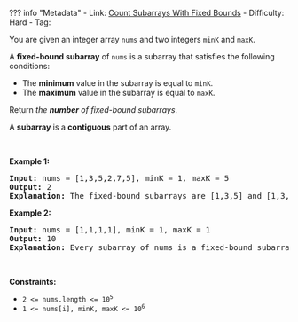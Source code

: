 
??? info "Metadata"
    - Link: [Count Subarrays With Fixed Bounds](https://leetcode.com/problems/count-subarrays-with-fixed-bounds)
    - Difficulty: Hard
    - Tag: 

<p>You are given an integer array <code>nums</code> and two integers <code>minK</code> and <code>maxK</code>.</p>

<p>A <strong>fixed-bound subarray</strong> of <code>nums</code> is a subarray that satisfies the following conditions:</p>

<ul>
	<li>The <strong>minimum</strong> value in the subarray is equal to <code>minK</code>.</li>
	<li>The <strong>maximum</strong> value in the subarray is equal to <code>maxK</code>.</li>
</ul>

<p>Return <em>the <strong>number</strong> of fixed-bound subarrays</em>.</p>

<p>A <strong>subarray</strong> is a <strong>contiguous</strong> part of an array.</p>

<p>&nbsp;</p>
<p><strong class="example">Example 1:</strong></p>

<pre>
<strong>Input:</strong> nums = [1,3,5,2,7,5], minK = 1, maxK = 5
<strong>Output:</strong> 2
<strong>Explanation:</strong> The fixed-bound subarrays are [1,3,5] and [1,3,5,2].
</pre>

<p><strong class="example">Example 2:</strong></p>

<pre>
<strong>Input:</strong> nums = [1,1,1,1], minK = 1, maxK = 1
<strong>Output:</strong> 10
<strong>Explanation:</strong> Every subarray of nums is a fixed-bound subarray. There are 10 possible subarrays.
</pre>

<p>&nbsp;</p>
<p><strong>Constraints:</strong></p>

<ul>
	<li><code>2 &lt;= nums.length &lt;= 10<sup>5</sup></code></li>
	<li><code>1 &lt;= nums[i], minK, maxK &lt;= 10<sup>6</sup></code></li>
</ul>
